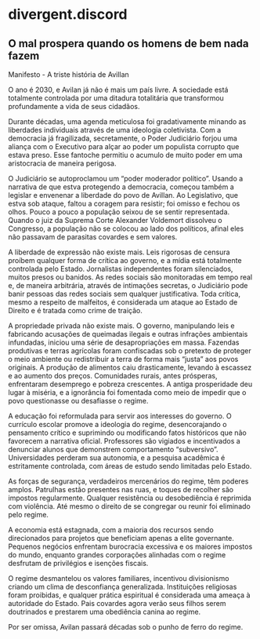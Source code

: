 # divergent.discord

## O mal prospera quando os homens de bem nada fazem
Manifesto - A triste história de Avillan

O ano é 2030, e Avilan já não é mais um país livre. A sociedade está totalmente controlada por uma ditadura totalitária que transformou profundamente a vida de seus cidadãos.

Durante décadas, uma agenda meticulosa foi gradativamente minando as liberdades individuais através de uma ideologia coletivista. Com a democracia já fragilizada, secretamente, o Poder Judiciário forjou uma aliança com o Executivo para alçar ao poder um populista corrupto que estava preso. Esse fantoche permitiu o acumulo de muito poder em uma aristocracia de maneira perigosa. 

O Judiciário se autoproclamou um “poder moderador político”. Usando a narrativa de que estva protegendo a democracia, começou também a legislar e envenenar a liberdade do povo de Avillan. Ao Legislativo, que estva sob ataque, faltou a coragem para resistir; foi omisso e fechou os olhos. Pouco  a pouco a população seixou de se sentir representada. Quando o juiz da Suprema Corte Alexander Voldemort dissolveu o Congresso, a população não se colocou ao lado dos políticos, afinal eles não passavam de parasitas covardes e sem valores.

A liberdade de expressão não existe mais. Leis rigorosas de censura proíbem qualquer forma de crítica ao governo, e a mídia está totalmente controlada pelo Estado. Jornalistas independentes foram silenciados, muitos presos ou banidos. As redes sociais são monitoradas em tempo real e, de maneira arbitrária, através de intimações secretas, o Judiciário pode banir pessoas das redes sociais sem qualquer justificativa. Toda crítica, mesmo a respeito de malfeitos, é considerada um ataque ao Estado de Direito e é tratada como crime de traição.

A propriedade privada não existe mais. O governo, manipulando leis e fabricando acusações de queimadas ilegais e outras infrações ambientais infundadas, iniciou uma série de desapropriações em massa. Fazendas produtivas e terras agrícolas foram confiscadas sob o pretexto de proteger o meio ambiente ou redistribuir a terra de forma mais “justa” aos povos originais. A produção de alimentos caiu drasticamente, levando à escassez e ao aumento dos preços. Comunidades rurais, antes prósperas, enfrentaram desemprego e pobreza crescentes. A antiga prosperidade deu lugar à miséria, e a ignorância foi fomentada como meio de impedir que o povo questionasse ou desafiasse o regime.

A educação foi reformulada para servir aos interesses do governo. O currículo escolar promove a ideologia do regime, desencorajando o pensamento crítico e suprimindo ou modificando fatos históricos que não favorecem a narrativa oficial. Professores são vigiados e incentivados a denunciar alunos que demonstrem comportamento “subversivo”. Universidades perderam sua autonomia, e a pesquisa acadêmica é estritamente controlada, com áreas de estudo sendo limitadas pelo Estado.

As forças de segurança, verdadeiros mercenários do regime, têm poderes amplos. Patrulhas estão presentes nas ruas, e toques de recolher são impostos regularmente. Qualquer resistência ou desobediência é reprimida com violência. Até mesmo o direito de se congregar ou reunir foi eliminado pelo regime.

A economia está estagnada, com a maioria dos recursos sendo direcionados para projetos que beneficiam apenas a elite governante. Pequenos negócios enfrentam burocracia excessiva e os maiores impostos do mundo, enquanto grandes corporações alinhadas com o regime desfrutam de privilégios e isenções fiscais.

O regime desmantelou os valores familiares, incentivou divisionismo  criando um clima de desconfiança generalizada. Instituições religiosas foram proibidas, e qualquer prática espiritual é considerada uma ameaça à autoridade do Estado. Pais covardes agora verão seus filhos serem doutrinados e prestarem uma obediência canina ao regime.

Por ser omissa, Avilan passará décadas sob o punho de ferro do regime.
